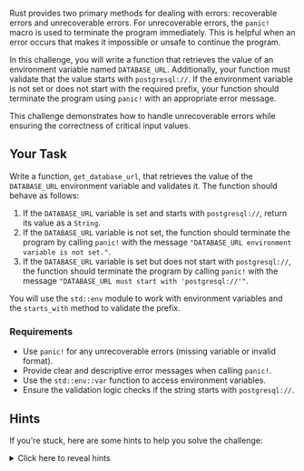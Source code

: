 Rust provides two primary methods for dealing with errors: recoverable errors and unrecoverable errors. For unrecoverable errors, the `panic!` macro is used to terminate the program immediately. This is helpful when an error occurs that makes it impossible or unsafe to continue the program.

In this challenge, you will write a function that retrieves the value of an environment variable named `DATABASE_URL`. Additionally, your function must validate that the value starts with `postgresql://`. If the environment variable is not set or does not start with the required prefix, your function should terminate the program using `panic!` with an appropriate error message.

This challenge demonstrates how to handle unrecoverable errors while ensuring the correctness of critical input values.

## Your Task

Write a function, `get_database_url`, that retrieves the value of the `DATABASE_URL` environment variable and validates it. The function should behave as follows:

1. If the `DATABASE_URL` variable is set and starts with `postgresql://`, return its value as a `String`.
2. If the `DATABASE_URL` variable is not set, the function should terminate the program by calling `panic!` with the message `"DATABASE_URL environment variable is not set."`.
3. If the `DATABASE_URL` variable is set but does not start with `postgresql://`, the function should terminate the program by calling `panic!` with the message `"DATABASE_URL must start with 'postgresql://'"`.

You will use the `std::env` module to work with environment variables and the `starts_with` method to validate the prefix.

### Requirements

- Use `panic!` for any unrecoverable errors (missing variable or invalid format).
- Provide clear and descriptive error messages when calling `panic!`.
- Use the `std::env::var` function to access environment variables.
- Ensure the validation logic checks if the string starts with `postgresql://`.

## Hints

If you're stuck, here are some hints to help you solve the challenge:

<details>
  <summary>Click here to reveal hints</summary>

- Use the `std::env::var` function to retrieve the value of an environment variable.
- If the environment variable is not set, `std::env::var` will return a `Result` with an `Err` variant.
- The `starts_with` method can be used to check if a string begins with a specific prefix.
- The `panic!` macro can take a custom error message, such as `"DATABASE_URL must start with 'postgresql://'."`.
- Make sure to test your function with both valid and invalid environment variable values.

</details>
